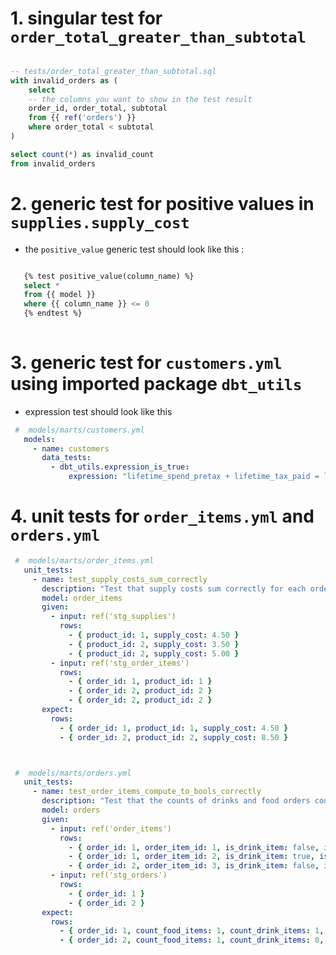 # 1. **singular test** for `order_total_greater_than_subtotal`
```sql

-- tests/order_total_greater_than_subtotal.sql
with invalid_orders as (
    select 
    -- the columns you want to show in the test result
    order_id, order_total, subtotal
    from {{ ref('orders') }}
    where order_total < subtotal
)

select count(*) as invalid_count
from invalid_orders

```

# 2. **generic test** for positive values in `supplies.supply_cost`

- the `positive_value` generic test should look like this :

```sql

   {% test positive_value(column_name) %}
   select *
   from {{ model }}
   where {{ column_name }} <= 0
   {% endtest %}
   
```

# 3. **generic test** for `customers.yml` using imported package `dbt_utils`

- expression test should look like this
```yaml
 #  models/marts/customers.yml
   models:
     - name: customers
       data_tests:
         - dbt_utils.expression_is_true:
             expression: "lifetime_spend_pretax + lifetime_tax_paid = lifetime_spend"
```

# 4. **unit tests** for `order_items.yml` and `orders.yml`

```yaml
 #  models/marts/order_items.yml
   unit_tests:
     - name: test_supply_costs_sum_correctly
       description: "Test that supply costs sum correctly for each order."
       model: order_items
       given:
         - input: ref('stg_supplies')
           rows:
             - { product_id: 1, supply_cost: 4.50 }
             - { product_id: 2, supply_cost: 3.50 }
             - { product_id: 2, supply_cost: 5.00 }
         - input: ref('stg_order_items')
           rows:
             - { order_id: 1, product_id: 1 }
             - { order_id: 2, product_id: 2 }
             - { order_id: 2, product_id: 2 }
       expect:
         rows:
           - { order_id: 1, product_id: 1, supply_cost: 4.50 }
           - { order_id: 2, product_id: 2, supply_cost: 8.50 }



 #  models/marts/orders.yml
   unit_tests:
     - name: test_order_items_compute_to_bools_correctly
       description: "Test that the counts of drinks and food orders convert to booleans properly."
       model: orders
       given:
         - input: ref('order_items')
           rows:
             - { order_id: 1, order_item_id: 1, is_drink_item: false, is_food_item: true }
             - { order_id: 1, order_item_id: 2, is_drink_item: true, is_food_item: false }
             - { order_id: 2, order_item_id: 3, is_drink_item: false, is_food_item: true }
         - input: ref('stg_orders')
           rows:
             - { order_id: 1 }
             - { order_id: 2 }
       expect:
         rows:
           - { order_id: 1, count_food_items: 1, count_drink_items: 1, is_drink_order: true, is_food_order: true }
           - { order_id: 2, count_food_items: 1, count_drink_items: 0, is_drink_order: false, is_food_order: true }
```
